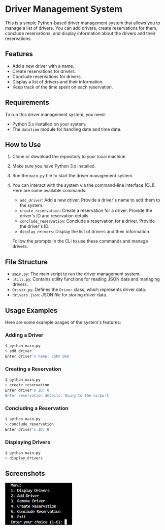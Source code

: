 
# Driver Management System

This is a simple Python-based driver management system that allows you to manage a list of drivers. You can add drivers, create reservations for them, conclude reservations, and display information about the drivers and their reservations.

## Features

- Add a new driver with a name.
- Create reservations for drivers.
- Conclude reservations for drivers.
- Display a list of drivers and their information.
- Keep track of the time spent on each reservation.

## Requirements

To run this driver management system, you need:

- Python 3.x installed on your system.
- The `datetime` module for handling date and time data.

## How to Use

1. Clone or download the repository to your local machine.

2. Make sure you have Python 3.x installed.

3. Run the `main.py` file to start the driver management system.

4. You can interact with the system via the command-line interface (CLI). Here are some available commands:

   - `add_driver`: Add a new driver. Provide a driver's name to add them to the system.
   - `create_reservation`: Create a reservation for a driver. Provide the driver's ID and reservation details.
   - `conclude_reservation`: Conclude a reservation for a driver. Provide the driver's ID.
   - `display_drivers`: Display the list of drivers and their information.

   Follow the prompts in the CLI to use these commands and manage drivers.

## File Structure

- `main.py`: The main script to run the driver management system.
- `utils.py`: Contains utility functions for reading JSON data and managing drivers.
- `Driver.py`: Defines the `Driver` class, which represents driver data.
- `drivers.json`: JSON file for storing driver data.

## Usage Examples

Here are some example usages of the system's features:

### Adding a Driver

```bash
$ python main.py
> add_driver
Enter driver's name: John Doe
```

### Creating a Reservation

```bash
$ python main.py
> create_reservation
Enter driver's ID: 0
Enter reservation details: Going to the airport
```

### Concluding a Reservation

```bash
$ python main.py
> conclude_reservation
Enter driver's ID: 0
```

### Displaying Drivers

```bash
$ python main.py
> display_drivers
```
## Screenshots
![Screenshot 1](image.PNG)



